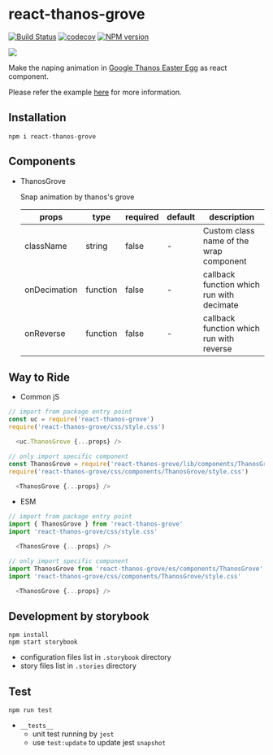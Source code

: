# react-thanos-grove

[![Build Status](https://travis-ci.org/danhuang1202/react-thanos-grove.svg?branch=master)](https://travis-ci.org/danhuang1202/react-thanos-grove) 
[![codecov](https://codecov.io/gh/danhuang1202/react-thanos-grove/branch/master/graph/badge.svg)](https://codecov.io/gh/danhuang1202/react-thanos-grove)
[![NPM version](https://img.shields.io/npm/v/react-thanos-grove.svg)](https://www.npmjs.com/package/react-thanos-grove)

![](https://www.google.com/logos/fnbx/thanos/thanos_idle.png)

Make the naping animation in [Google Thanos Easter Egg](https://www.google.com/search?q=thanos) as react component.

Please refer the example <a href="https://danhuang1202.github.io/react-thanos-grove/">here</a> for more information.

## Installation
```
npm i react-thanos-grove
```

## Components
- ThanosGrove

  Snap animation by thanos's grove

  | props | type | required | default | description |
  | --- | --- | --- | --- | --- |
  | className	| string |	false | - | Custom class name of the wrap component |
  | onDecimation	| function |	false | - | callback function which run with decimate |
  | onReverse | function | false | - | callback function which run with reverse |

## Way to Ride
- Common jS
```js
// import from package entry point
const uc = require('react-thanos-grove')
require('react-thanos-grove/css/style.css')

  <uc.ThanosGrove {...props} />
```
```js
// only import specific component
const ThanosGrove = require('react-thanos-grove/lib/components/ThanosGrove')
require('react-thanos-grove/css/components/ThanosGrove/style.css')

  <ThanosGrove {...props} />
```

- ESM
```js
// import from package entry point
import { ThanosGrove } from 'react-thanos-grove'
import 'react-thanos-grove/css/style.css'

  <ThanosGrove {...props} />
```
```js
// only import specific component
import ThanosGrove from 'react-thanos-grove/es/components/ThanosGrove'
import 'react-thanos-grove/css/components/ThanosGrove/style.css'

  <ThanosGrove {...props} />
```

## Development by storybook
```
npm install
npm start storybook
```
- configuration files list in `.storybook` directory
- story files list in `.stories` directory


## Test
```
npm run test
```
- `__tests__`
  - unit test running by `jest`
  - use `test:update` to update jest `snapshot`
